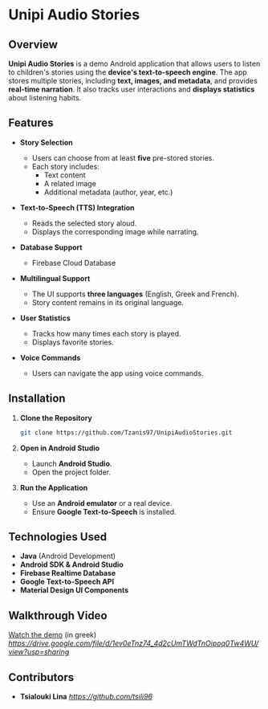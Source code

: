 # Unipi Audio Stories

## Overview
**Unipi Audio Stories** is a demo Android application that allows users to listen to children's stories using the **device's text-to-speech engine**. The app stores multiple stories, including **text, images, and metadata**, and provides **real-time narration**. It also tracks user interactions and **displays statistics** about listening habits.

## Features
- **Story Selection**  
  - Users can choose from at least **five** pre-stored stories.
  - Each story includes:
    - Text content
    - A related image
    - Additional metadata (author, year, etc.)

- **Text-to-Speech (TTS) Integration**  
  - Reads the selected story aloud.
  - Displays the corresponding image while narrating.

- **Database Support**  
  - Firebase Cloud Database

- **Multilingual Support**  
  - The UI supports **three languages** (English, Greek and French).  
  - Story content remains in its original language.

- **User Statistics**  
  - Tracks how many times each story is played.
  - Displays favorite stories.

- **Voice Commands**  
  - Users can navigate the app using voice commands.

## Installation
1. **Clone the Repository**
   ```sh
   git clone https://github.com/Tzanis97/UnipiAudioStories.git
   ```
2. **Open in Android Studio**
   - Launch **Android Studio**.
   - Open the project folder.

3. **Run the Application**
   - Use an **Android emulator** or a real device.
   - Ensure **Google Text-to-Speech** is installed.

## Technologies Used
- **Java** (Android Development)
- **Android SDK & Android Studio**
- **Firebase Realtime Database**
- **Google Text-to-Speech API**
- **Material Design UI Components**

## Walkthrough Video
[Watch the demo](#) (in greek) *https://drive.google.com/file/d/1ev0eTnz74_4d2cUmTWdTnOipoq0Tw4WU/view?usp=sharing*

## Contributors
- **Tsialouki Lina** *https://github.com/tsili96*
